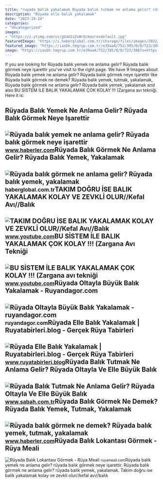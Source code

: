 ```yaml
---
title: "ruyada balik yakalamak Rüyada balık tutmak ne anlama gelir? rüyada oltayla ve elle büyük balık"
description: "Rüyada elle balık yakalamak"
date: "2023-10-24"
categories:
- "Uncategorized"
images:
- "https://i.ytimg.com/vi/gVaU2zZsWr0/maxresdefault.jpg"
featuredImage: "https://i.haberglobal.com.tr/storage/files/images/2022/03/07/ruyada-balik-gormek-ne-anlama-gelir-ruyada-balik-yemek-yakalamak-temizlemek-tutmak-ne-demek-s82S.jpg"
featured_image: "https://iasbh.tmgrup.com.tr/e39aa4/752/395/0/0/723/380?u=https://isbh.tmgrup.com.tr/sbh/2022/05/24/ruyada-balik-tutmak-ne-anlama-gelir-ruyada-oltayla-ve-elle-balik-tutmak-yakalamak-anlami-1653401373259.jpg"
image: "https://iasbh.tmgrup.com.tr/e39aa4/752/395/0/0/723/380?u=https://isbh.tmgrup.com.tr/sbh/2022/05/24/ruyada-balik-tutmak-ne-anlama-gelir-ruyada-oltayla-ve-elle-balik-tutmak-yakalamak-anlami-1653401373259.jpg"
---
```


If you are looking for Rüyada balık yemek ne anlama gelir? Rüyada balık görmek neye işarettir you've visit to the right page. We have 9 Images about Rüyada balık yemek ne anlama gelir? Rüyada balık görmek neye işarettir like Rüyada balık görmek ne demek? Rüyada balık yemek, tutmak, yakalamak, Rüyada balık görmek ne anlama gelir? Rüyada balık yemek, yakalamak and also BU SİSTEM İLE BALIK YAKALAMAK ÇOK KOLAY !!! (Zargana avı tekniği. Here it is:

Rüyada Balık Yemek Ne Anlama Gelir? Rüyada Balık Görmek Neye Işarettir
----------------------------------------------------------------------

 ![Rüyada balık yemek ne anlama gelir? Rüyada balık görmek neye işarettir](https://i.hbrcdn.com/haber/2021/11/15/ruyada-balik-yemek-ne-anlama-gelir-ruyada-balik-14531825_7979_m.jpg) <small>www.haberler.com</small>Rüyada Balık Görmek Ne Anlama Gelir? Rüyada Balık Yemek, Yakalamak
------------------------------------------------------------------

 ![Rüyada balık görmek ne anlama gelir? Rüyada balık yemek, yakalamak](https://i.haberglobal.com.tr/storage/files/images/2022/03/07/ruyada-balik-gormek-ne-anlama-gelir-ruyada-balik-yemek-yakalamak-temizlemek-tutmak-ne-demek-s82S.jpg) <small>haberglobal.com.tr</small>TAKIM DOĞRU İSE BALIK YAKALAMAK KOLAY VE ZEVKLİ OLUR//Kefal Avı//Balık
----------------------------------------------------------------------

 ![TAKIM DOĞRU İSE BALIK YAKALAMAK KOLAY VE ZEVKLİ OLUR//Kefal Avı//Balık](https://i.ytimg.com/vi/DFxxUU8CdWc/maxresdefault.jpg) <small>www.youtube.com</small>BU SİSTEM İLE BALIK YAKALAMAK ÇOK KOLAY !!! (Zargana Avı Tekniği
----------------------------------------------------------------

 ![BU SİSTEM İLE BALIK YAKALAMAK ÇOK KOLAY !!! (Zargana avı tekniği](https://i.ytimg.com/vi/gVaU2zZsWr0/maxresdefault.jpg) <small>www.youtube.com</small>Rüyada Oltayla Büyük Balık Yakalamak - Ruyandagor.com
-----------------------------------------------------

 ![Rüyada Oltayla Büyük Balık Yakalamak - ruyandagor.com](https://images.ruyandagor.com/2017/04/oltayla-buyuk-balik-yakalamak-1812.jpg) <small>ruyandagor.com</small>Rüyada Elle Balık Yakalamak | Ruyatabirleri.blog - Gerçek Rüya Tabirleri
------------------------------------------------------------------------

 ![Rüyada Elle Balık Yakalamak | Ruyatabirleri.blog - Gerçek Rüya Tabirleri](https://www.ruyatabirleri.blog/wp-content/uploads/2018/03/ruyada-elle-balik-yakalamak-770x433.jpg) <small>www.ruyatabirleri.blog</small>Rüyada Balık Tutmak Ne Anlama Gelir? Rüyada Oltayla Ve Elle Büyük Balık
-----------------------------------------------------------------------

 ![Rüyada Balık Tutmak Ne Anlama Gelir? Rüyada Oltayla Ve Elle Büyük Balık](https://iasbh.tmgrup.com.tr/e39aa4/752/395/0/0/723/380?u=https://isbh.tmgrup.com.tr/sbh/2022/05/24/ruyada-balik-tutmak-ne-anlama-gelir-ruyada-oltayla-ve-elle-balik-tutmak-yakalamak-anlami-1653401373259.jpg) <small>www.sabah.com.tr</small>Rüyada Balık Görmek Ne Demek? Rüyada Balık Yemek, Tutmak, Yakalamak
-------------------------------------------------------------------

 ![Rüyada balık görmek ne demek? Rüyada balık yemek, tutmak, yakalamak](https://i.hbrcdn.com/haber/2021/09/17/ruyada-balik-gormek-ne-demek-ruyada-balik-yemek-14401304_9384_amp.jpg) <small>www.haberler.com</small>Rüyada Balık Lokantası Görmek - Rüya Meali
------------------------------------------

 ![Rüyada Balık Lokantası Görmek - Rüya Meali](http://ruyameali.com/wp-content/uploads/2500/03/ruyada-balik-lokantasi-gormek.jpg) <small>ruyameali.com</small>Rüyada balık yemek ne anlama gelir? rüyada balık görmek neye işarettir. Rüyada balık görmek ne anlama gelir? rüyada balık yemek, yakalamak. Takim doğru i̇se balik yakalamak kolay ve zevkli̇ olur//kefal avı//balık

